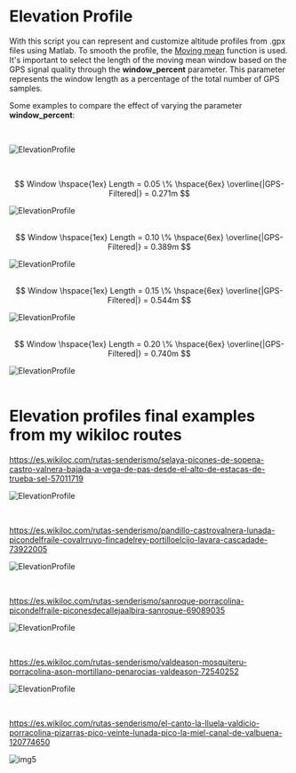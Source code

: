 # Elevation Profile

With this script you can represent and customize altitude profiles from .gpx files using Matlab. To smooth the profile, the [Moving mean](https://es.mathworks.com/help/matlab/ref/movmean.html) function is used. It's important to select the length of the moving mean window based on the GPS signal quality through the **window_percent** parameter. This parameter represents the window length as a percentage of the total number of GPS samples.

Some examples to compare the effect of varying the parameter **window_percent**:



<br/>

![ElevationProfile](filterImgs/SubPlotWindowLength.png)

<br/>

$$ Window \hspace{1ex} Length = 0.05 \% \hspace{6ex} \overline{|GPS-Filtered|} = 0.271m $$

![ElevationProfile](filterImgs/filter_0.05.png)
<br/><br/>

$$ Window \hspace{1ex} Length = 0.10 \%  \hspace{6ex} \overline{|GPS-Filtered|} = 0.389m $$

![ElevationProfile](filterImgs/filter_0.10.png)
<br/><br/>

$$ Window \hspace{1ex} Length = 0.15 \% \hspace{6ex} \overline{|GPS-Filtered|} = 0.544m $$

![ElevationProfile](filterImgs/filter_0.15.png)
<br/><br/>

$$ Window \hspace{1ex} Length = 0.20 \% \hspace{6ex} \overline{|GPS-Filtered|} = 0.740m $$

![ElevationProfile](filterImgs/filter_0.20.png)
<br/><br/>


# Elevation profiles final examples from my wikiloc routes

https://es.wikiloc.com/rutas-senderismo/selaya-picones-de-sopena-castro-valnera-bajada-a-vega-de-pas-desde-el-alto-de-estacas-de-trueba-sel-57011719

![ElevationProfile](imgs/profile1.png)

<br/>

https://es.wikiloc.com/rutas-senderismo/pandillo-castrovalnera-lunada-picondelfraile-covalrruyo-fincadelrey-portilloelcijo-lavara-cascadade-73922005

![ElevationProfile](imgs/profile2.png)

<br/>

https://es.wikiloc.com/rutas-senderismo/sanroque-porracolina-picondelfraile-piconesdecallejaalbira-sanroque-69089035

![ElevationProfile](imgs/profile3.png)

<br/>

https://es.wikiloc.com/rutas-senderismo/valdeason-mosquiteru-porracolina-ason-mortillano-penarocias-valdeason-72540252

![ElevationProfile](imgs/profile4.png)

<br/>

https://es.wikiloc.com/rutas-senderismo/el-canto-la-lluela-valdicio-porracolina-pizarras-pico-veinte-lunada-pico-la-miel-canal-de-valbuena-120774650

![img5](imgs/profile5.png)